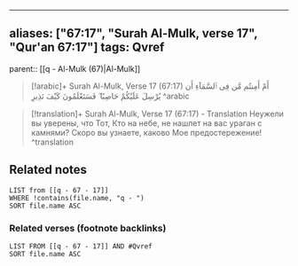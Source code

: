 
---
aliases: ["67:17", "Surah Al-Mulk, verse 17", "Qur'an 67:17"]
tags: Qvref
---

parent:: [[q - Al-Mulk (67)|Al-Mulk]]

> [!arabic]+ Surah Al-Mulk, Verse 17 (67:17)
> <span class="quran-arabic">أَمْ أَمِنتُم مَّن فِى ٱلسَّمَآءِ أَن يُرْسِلَ عَلَيْكُمْ حَاصِبًا ۖ فَسَتَعْلَمُونَ كَيْفَ نَذِيرِ</span>
^arabic

> [!translation]+ Surah Al-Mulk, Verse 17 (67:17) - Translation
> Неужели вы уверены, что Тот, Кто на небе, не нашлет на вас ураган с камнями? Скоро вы узнаете, каково Мое предостережение!
^translation



## Related notes
```dataview
LIST from [[q - 67 - 17]]
WHERE !contains(file.name, "q - ")
SORT file.name ASC
```

### Related verses (footnote backlinks)
```dataview
LIST FROM [[q - 67 - 17]] AND #Qvref
SORT file.name ASC
```

